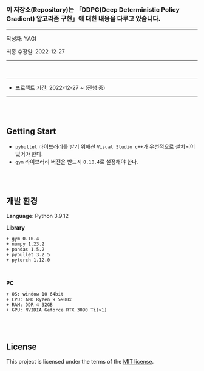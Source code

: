 ### 이 저장소(Repository)는 「DDPG(Deep Deterministic Policy Gradient) 알고리즘 구현」에 대한 내용을 다루고 있습니다.

***
작성자: YAGI<br>

최종 수정일: 2022-12-27
***

<br>

***
+ 프로젝트 기간: 2022-12-27 ~ (진행 중)
***

<br><br>

## Getting Start
* `pybullet` 라이브러리를 받기 위해선 `Visual Studio c++`가 우선적으로 설치되어 있어야 한다.
* `gym` 라이브러리 버전은 반드시 `0.10.4`로 설정해야 한다.

<br><br>

## 개발 환경
**Language**: Python 3.9.12

**Library**

    + gym 0.10.4
    + numpy 1.23.2
    + pandas 1.5.2
    + pybullet 3.2.5
    + pytorch 1.12.0

<br>

**PC**

    + OS: window 10 64bit
    + CPU: AMD Ryzen 9 5900x
    + RAM: DDR 4 32GB
    + GPU: NVIDIA Geforce RTX 3090 Ti(×1)

<br><br>

## License
This project is licensed under the terms of the [MIT license](https://github.com/YAGI0423/DDPG/blob/main/LICENSE).